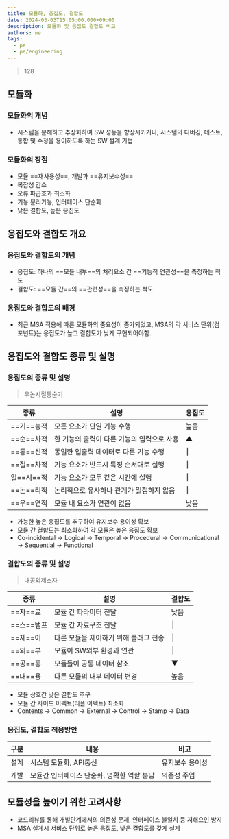 ```yaml
---
title: 모듈화, 응집도, 결합도
date: 2024-03-03T15:05:00.000+09:00
description: 모듈화 및 응집도 결합도 비교
authors: me
tags:
  - pe
  - pe/engineering
---
```


> 128

## 모듈화

### 모듈화의 개념

- 시스템을 분해하고 추상화하여 SW 성능을 향상시키거나, 시스템의 디버깅, 테스트, 통합 및 수정을 용이하도록 하는 SW 설계 기법

### 모듈화의 장점

- 모듈 ==재사용성==, 개발과 ==유지보수성==
- 복잡성 감소
- 오류 파급효과 최소화
- 기능 분리가능, 인터페이스 단순화
- 낮은 결합도, 높은 응집도

## 응집도와 결합도 개요

### 응집도와 결합도의 개념

- 응집도: 하나의 ==모듈 내부==의 처리요소 간 ==기능적 연관성==을 측정하는 척도
- 결합도: ==모듈 간==의 ==관련성==을 측정하는 척도

### 응집도와 결합도의 배경

- 최근 MSA 적용에 따른 모듈화의 중요성이 증가되었고, MSA의 각 서비스 단위(컴포넌트)는 응집도가 높고 결합도가 낮게 구현되어야함.

## 응집도와 결합도 종류 및 설명

### 응집도의 종류 및 설명

> 우논시절통순기

| 종류       | 설명                                       | 응집도 |
| ---------- | ------------------------------------------ | ------ |
| ==기==능적 | 모든 요소가 단일 기능 수행                 | 높음   |
| ==순==차적 | 한 기능의 출력이 다른 기능의 입력으로 사용 | ▲      |
| ==통==신적 | 동일한 입출력 데이터로 다른 기능 수행      | ⎮      |
| ==절==차적 | 기능 요소가 반드시 특정 순서대로 실행      | ⎮      |
| 일==시==적 | 기능 요소가 모두 같은 시간에 실행          | ⎮      |
| ==논==리적 | 논리적으로 유사하나 관계가 밀접하지 않음   | ⎮      |
| ==우==연적 | 모듈 내 요소가 연관이 없음                 | 낮음   |

- 가능한 높은 응집도를 추구하여 유지보수 용이성 확보
- 모듈 간 결합도는 최소화하여 각 모듈은 높은 응집도 확보
- Co-incidental -> Logical -> Temporal -> Procedural -> Communicational -> Sequential -> Functional

### 결합도의 종류 및 설명

> 내공외제스자

| 종류       | 설명                                  | 결합도 |
| ---------- | ------------------------------------- | ------ |
| ==자==료   | 모듈 간 파라미터 전달                 | 낮음   |
| ==스==탬프 | 모듈 간 자료구조 전달                 | ⎮      |
| ==제==어   | 다른 모듈을 제어하기 위해 플래그 전송 | ⎮      |
| ==외==부   | 모듈이 SW외부 환경과 연관             | ⎮      |
| ==공==통   | 모듈들이 공통 데이터 참조             | ▼      |
| ==내==용   | 다른 모듈의 내부 데이터 변경          | 높음   |

- 모듈 상호간 낮은 결합도 추구
- 모듈 간 사이드 이펙트(리플 이펙트) 최소화
- Contents -> Common -> External -> Control -> Stamp -> Data

### 응집도, 결합도 적용방안

| 구분 | 내용 | 비고 |
| --- | --- | --- |
| 설계 | 시스템 모듈화, API통신 | 유지보수 용이성 |
| 개발 | 모듈간 인터페이스 단순화, 명확한 역할 분담 | 의존성 주입 |

## 모듈성을 높이기 위한 고려사항

- 코드리뷰를 통해 개발단계에서의 의존성 문제, 인터페이스 불일치 등 저해요인 방지
- MSA 설계시 서비스 단위로 높은 응집도, 낮은 결합도를 갖게 설계
